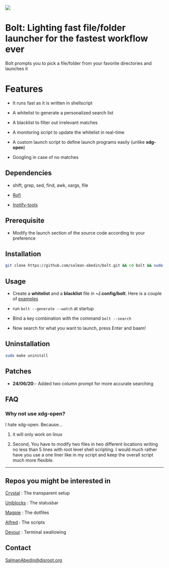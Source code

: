 ![](preview/bolt.gif)

# Bolt: Lighting fast file/folder launcher for the fastest workflow ever

Bolt prompts you to pick a file/folder from your favorite directories and launches it

# Features

-  It runs fast as it is written in shellscript

-  A whitelist to generate a personalized search list

-  A blacklist to filter out irrelevant matches

-  A monitoring script to update the whitelist in real-time

-  A custom launch script to define launch programs easily (unlike **xdg-open**)

-  Googling in case of no matches

## Dependencies

-  shift, grep, sed, find, awk, xargs, file

-  [Rofi](https://github.com/davatorium/rofi)

-  [Inotify-tools](https://github.com/inotify-tools/inotify-tools)

## Prerequisite

-  Modify the launch section of the source code according to your preference

## Installation

```sh
git clone https://github.com/salman-abedin/bolt.git && cd bolt && sudo make install
```

## Usage

-  Create a **whitelist** and a **blacklist** file in **~/.config/bolt**.
   Here is a couple of [examples](https://github.com/salman-abedin/bolt/tree/master/example_config)

-  run `bolt --generate --watch` at startup

-  Bind a key combination with the command `bolt --search`

-  Now search for what you want to launch, press Enter and baam!

## Uninstallation

```sh
sudo make uninstall
```

## Patches

-  **24/06/20**:- Added two column prompt for more accurate searching

## FAQ

### Why not use xdg-open?

I hate xdg-open. Because...

1. it will only work on linux

2. Second, You have to modify two files in two different locations writing no less than 5 lines with root level shell scripting.
   I would much rather have you use a one liner like in my script and keep the overall script much more flexible.

---

## Repos you might be interested in

[Crystal](https://github.com/salman-abedin/crystal)
: The transparent setup

[Uniblocks](https://github.com/salman-abedin/uniblocks)
: The statusbar

[Magpie](https://github.com/salman-abedin/magpie)
: The dotfiles

[Alfred](https://github.com/salman-abedin/alfred)
: The scripts

[Devour](https://github.com/salman-abedin/devour)
: Terminal swallowing

## Contact

SalmanAbedin@disroot.org
